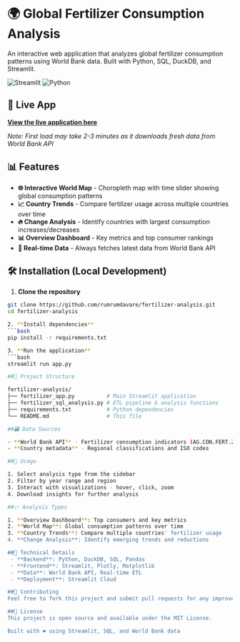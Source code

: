 # 🌍 Global Fertilizer Consumption Analysis

An interactive web application that analyzes global fertilizer consumption patterns using World Bank data. Built with Python, SQL, DuckDB, and Streamlit.

![Streamlit](https://img.shields.io/badge/Streamlit-FF4B4B?style=for-the-badge&logo=Streamlit&logoColor=white)
![Python](https://img.shields.io/badge/Python-3776AB?style=for-the-badge&logo=python&logoColor=white)

## 🚀 Live App

**[View the live application here](https://rumrumdavare-fertilizer-analysis-app.streamlit.app/)**

*Note: First load may take 2-3 minutes as it downloads fresh data from World Bank API*

## 📊 Features

- **🌐 Interactive World Map** - Choropleth map with time slider showing global consumption patterns
- **📈 Country Trends** - Compare fertilizer usage across multiple countries over time
- **🔥 Change Analysis** - Identify countries with largest consumption increases/decreases
- **📊 Overview Dashboard** - Key metrics and top consumer rankings
- **🔄 Real-time Data** - Always fetches latest data from World Bank API

## 🛠️ Installation (Local Development)

1. **Clone the repository**
```bash
git clone https://github.com/rumrumdavare/fertilizer-analysis.git
cd fertilizer-analysis

2. **Install dependencies**
```bash
pip install -r requirements.txt

3. **Run the application**
```bash
streamlit run app.py

##📁 Project Structure

fertilizer-analysis/
├── fertilizer_app.py          # Main Streamlit application
├── fertilizer_sql_analysis.py # ETL pipeline & analysis functions
├── requirements.txt           # Python dependencies
└── README.md                  # This file

##🗃️ Data Sources

- **World Bank API** - Fertilizer consumption indicators (AG.CON.FERT.ZS)
- **Country metadata** - Regional classifications and ISO codes

##🎯 Usage

1. Select analysis type from the sidebar
2. Filter by year range and region
3. Interact with visualizations - hover, click, zoom
4. Download insights for further analysis

##📈 Analysis Types

1. **Overview Dashboard**: Top consumers and key metrics
2. **World Map**: Global consumption patterns over time
3. **Country Trends**: Compare multiple countries' fertilizer usage
4. **Change Analysis**: Identify emerging trends and reductions

##🔧 Technical Details
 - **Backend**: Python, DuckDB, SQL, Pandas
 - **Frontend**: Streamlit, Plotly, Matplotlib
 - **Data**: World Bank API, Real-time ETL
 - **Deployment**: Streamlit Cloud

##🤝 Contributing
Feel free to fork this project and submit pull requests for any improvements!

##📄 License
This project is open source and available under the MIT License.

Built with ❤️ using Streamlit, SQL, and World Bank data